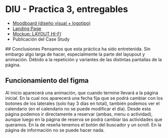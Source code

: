 # DIU - Practica 3, entregables

- [Moodboard (diseño visual + logotipo)](./Apartado1)  
- [Landing Page](./landing_page.pdf)
- [Mockup: LAYOUT HI-FI](./layout+animacion)
- Publicación del Case Study

## Conclusiones
Pensamos que esta práctica ha sido entretenida. Sin embargo algo larga de hacer, especialmente la parte del layupout y animación. Débido a la repetición y variantes de las distintas pantallas de la página.

## Funcionamiento del figma
Al inicio aparecerá una animación, que cuando termine llevará a la página inicial. En la cual nos aparecerá una fecha fija que se podrá cambiar con los botones de los laterales (solo hay 3 días en total), también podemos ver el calendario (en el calendario no se puede modificar el día). Desde esta página podemos ir directamente a reservar (ambas, menu o actividad), aunque luego en la página de reserva se podrá cambiar las actividades que queramos. En la de reseña tenemos el botón del buscador y un scroll. En la página de información no se puede hacer nada.
